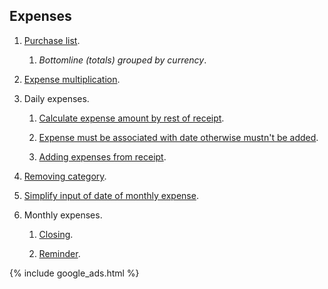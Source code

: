 
## Expenses

1. [Purchase list](https://github.com/dvmorozov/expenses/issues/104).

   1. *Bottomline (totals) grouped by currency*.

1. [Expense multiplication](https://github.com/dvmorozov/expenses/issues/101).

1. Daily expenses.

   1. [Calculate expense amount by rest of receipt](https://github.com/dvmorozov/expenses/issues/70).

   1. [Expense must be associated with date otherwise mustn't be added](https://github.com/dvmorozov/expenses/issues/114).
   
   1. [Adding expenses from receipt](https://github.com/dvmorozov/expenses/issues/124).

1. [Removing category](https://github.com/dvmorozov/expenses/issues/47).

1. [Simplify input of date of monthly expense](https://github.com/dvmorozov/expenses/issues/53).

1. Monthly expenses.

   1. [Closing](https://github.com/dvmorozov/expenses/issues/120).
   
   1. [Reminder](https://github.com/dvmorozov/expenses/issues/121).

{% include google_ads.html %}
